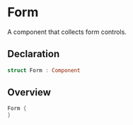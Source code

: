 # Form

A component that collects form controls.

## Declaration

```swift
struct Form : Component
```

## Overview

```swift
Form {
}
```
